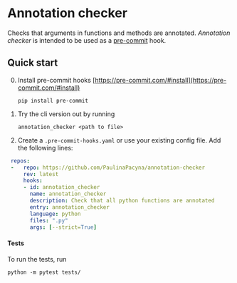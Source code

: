 # Annotation checker 
Checks that arguments in functions and methods are annotated. _Annotation checker_ is intended to be used as a [pre-commit](https://pre-commit.com/) hook.

## Quick start
0. Install pre-commit hooks [https://pre-commit.com/#install](https://pre-commit.com/#install)
   ```shell
   pip install pre-commit
   ```
1. Try the cli version out by running
   ```shell
   annotation_checker <path to file>
   ```
3. Create a `.pre-commit-hooks.yaml` or use your existing config file. Add the following lines:
  ```yaml
   repos:
   -   repo: https://github.com/PaulinaPacyna/annotation-checker
       rev: latest
       hooks:
       - id: annotation_checker
         name: annotation_checker
         description: Check that all python functions are annotated
         entry: annotation_checker
         language: python
         files: ".py"
         args: [--strict=True]
  ``` 
#### Tests
To run the tests, run 
```shell script
python -m pytest tests/
```